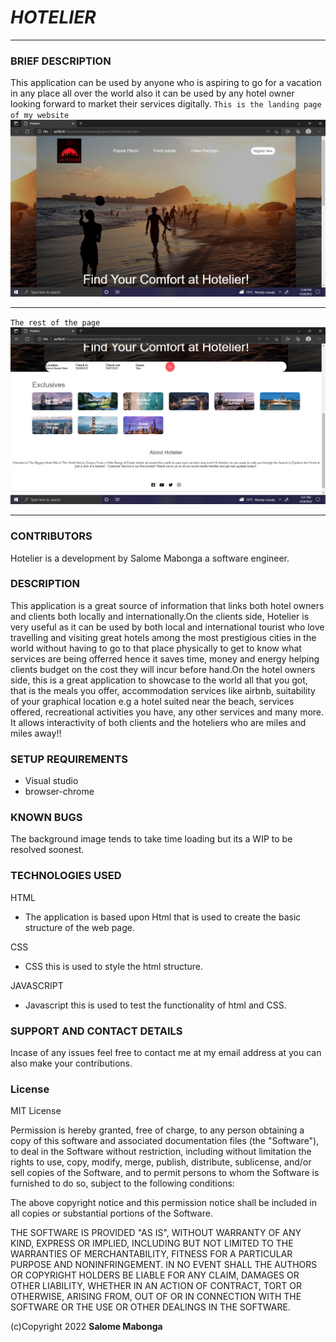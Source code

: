 # _**HOTELIER**_
---
###  **BRIEF DESCRIPTION**
This application can be used by anyone who is aspiring to go for a vacation in any place all over the world also it can be used by any hotel owner looking forward to market their services digitally.
`This is the landing page of my website`
![Backgound.img](images/Screenshot%20(34).png)

---
`The rest of the page`
![Backgound1.img](images/Screenshot%20(35).png)

---

### **CONTRIBUTORS**
Hotelier is a development by Salome Mabonga a software engineer.
### **DESCRIPTION**
This application is a great source of information that links both hotel owners and clients both locally and internationally.On the clients side, Hotelier is very useful as it can be used by both local and international tourist who love travelling and visiting great hotels among the most prestigious cities in the world without having to go to that place physically to get to know what services are being offerred hence it saves time, money and energy helping clients budget on the cost they will incur before hand.On the hotel owners side, this is a great application to showcase to the world all that you got, that is the meals you offer, accommodation services like airbnb, suitability of your graphical location e.g a hotel suited near the beach, services offered, recreational activities you have, any other services and many more. It allows interactivity of both clients and the hoteliers who are miles and miles away!!

### **SETUP REQUIREMENTS**

- Visual studio
- browser-chrome

### **KNOWN BUGS**
The background image tends to take time loading but its a WIP to be resolved soonest.
### **TECHNOLOGIES USED**
HTML

- The application is based upon Html that is used to create the basic structure of the web page.

CSS

- CSS this is used to style the html structure. 

JAVASCRIPT

- Javascript this is used to test the functionality of html and CSS.
### **SUPPORT AND CONTACT DETAILS**
Incase of any issues feel free to contact me at my email address at [](sallynanjala254@gmail.com) you can also make your contributions.
### **License**
MIT License

Permission is hereby granted, free of charge, to any person obtaining a copy of this software and associated documentation files (the "Software"), to deal in the Software without restriction, including without limitation the rights to use, copy, modify, merge, publish, distribute, sublicense, and/or sell copies of the Software, and to permit persons to whom the Software is furnished to do so, subject to the following conditions:

The above copyright notice and this permission notice shall be included in all copies or substantial portions of the Software.

THE SOFTWARE IS PROVIDED "AS IS", WITHOUT WARRANTY OF ANY KIND, EXPRESS OR IMPLIED, INCLUDING BUT NOT LIMITED TO THE WARRANTIES OF MERCHANTABILITY, FITNESS FOR A PARTICULAR PURPOSE AND NONINFRINGEMENT. IN NO EVENT SHALL THE AUTHORS OR COPYRIGHT HOLDERS BE LIABLE FOR ANY CLAIM, DAMAGES OR OTHER LIABILITY, WHETHER IN AN ACTION OF CONTRACT, TORT OR OTHERWISE, ARISING FROM, OUT OF OR IN CONNECTION WITH THE SOFTWARE OR THE USE OR OTHER DEALINGS IN THE SOFTWARE.

 (c)Copyright 2022 **Salome Mabonga**